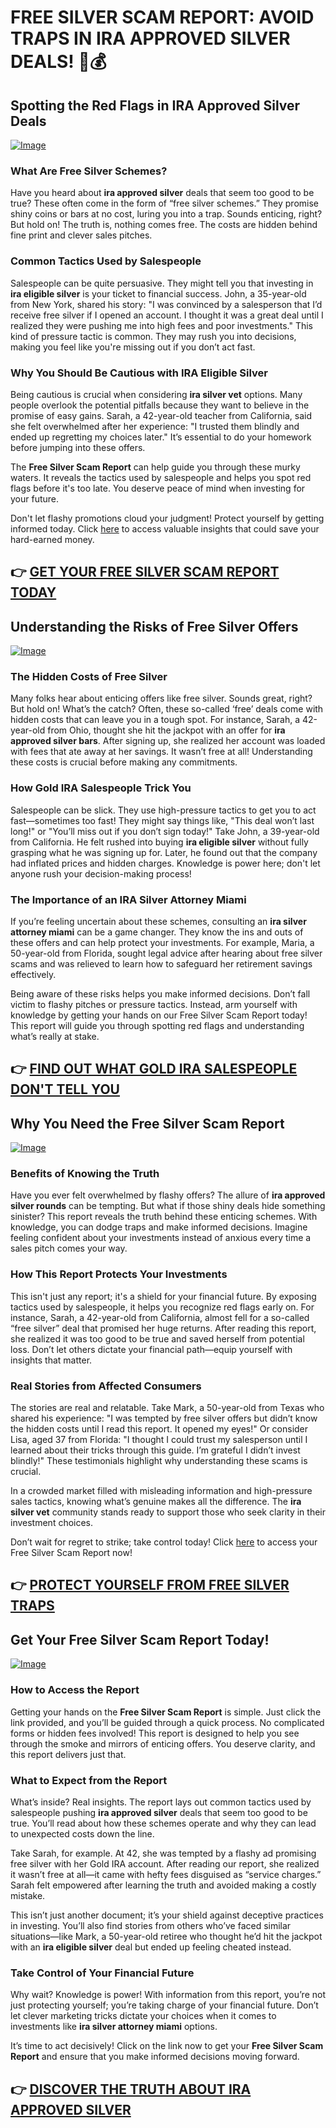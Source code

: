 # FREE SILVER SCAM REPORT: AVOID TRAPS IN IRA APPROVED SILVER DEALS! 🚫💰

## Spotting the Red Flags in IRA Approved Silver Deals

[![Image](https://apmaffiliates.com/creatives/BG-336x280.jpg)](https://gchaffi.com/MlmuLcG5)

### What Are Free Silver Schemes?
Have you heard about **ira approved silver** deals that seem too good to be true? These often come in the form of “free silver schemes.” They promise shiny coins or bars at no cost, luring you into a trap. Sounds enticing, right? But hold on! The truth is, nothing comes free. The costs are hidden behind fine print and clever sales pitches.

### Common Tactics Used by Salespeople
Salespeople can be quite persuasive. They might tell you that investing in **ira eligible silver** is your ticket to financial success. John, a 35-year-old from New York, shared his story: "I was convinced by a salesperson that I’d receive free silver if I opened an account. I thought it was a great deal until I realized they were pushing me into high fees and poor investments." This kind of pressure tactic is common. They may rush you into decisions, making you feel like you're missing out if you don’t act fast.

### Why You Should Be Cautious with IRA Eligible Silver
Being cautious is crucial when considering **ira silver vet** options. Many people overlook the potential pitfalls because they want to believe in the promise of easy gains. Sarah, a 42-year-old teacher from California, said she felt overwhelmed after her experience: "I trusted them blindly and ended up regretting my choices later." It’s essential to do your homework before jumping into these offers.

The **Free Silver Scam Report** can help guide you through these murky waters. It reveals the tactics used by salespeople and helps you spot red flags before it's too late. You deserve peace of mind when investing for your future.

Don't let flashy promotions cloud your judgment! Protect yourself by getting informed today. Click [here](https://gchaffi.com/MlmuLcG5) to access valuable insights that could save your hard-earned money.



## 👉 [GET YOUR FREE SILVER SCAM REPORT TODAY](https://gchaffi.com/MlmuLcG5)

## Understanding the Risks of Free Silver Offers

[![Image](https://apmaffiliates.com/creatives/BG-300x50.jpg)](https://gchaffi.com/MlmuLcG5)

### The Hidden Costs of Free Silver  
Many folks hear about enticing offers like free silver. Sounds great, right? But hold on! What’s the catch? Often, these so-called ‘free’ deals come with hidden costs that can leave you in a tough spot. For instance, Sarah, a 42-year-old from Ohio, thought she hit the jackpot with an offer for **ira approved silver bars**. After signing up, she realized her account was loaded with fees that ate away at her savings. It wasn’t free at all! Understanding these costs is crucial before making any commitments.

### How Gold IRA Salespeople Trick You  
Salespeople can be slick. They use high-pressure tactics to get you to act fast—sometimes too fast! They might say things like, "This deal won’t last long!" or "You’ll miss out if you don’t sign today!" Take John, a 39-year-old from California. He felt rushed into buying **ira eligible silver** without fully grasping what he was signing up for. Later, he found out that the company had inflated prices and hidden charges. Knowledge is power here; don't let anyone rush your decision-making process!

### The Importance of an IRA Silver Attorney Miami  
If you’re feeling uncertain about these schemes, consulting an **ira silver attorney miami** can be a game changer. They know the ins and outs of these offers and can help protect your investments. For example, Maria, a 50-year-old from Florida, sought legal advice after hearing about free silver scams and was relieved to learn how to safeguard her retirement savings effectively.

Being aware of these risks helps you make informed decisions. Don’t fall victim to flashy pitches or pressure tactics. Instead, arm yourself with knowledge by getting your hands on our Free Silver Scam Report today! This report will guide you through spotting red flags and understanding what’s really at stake.



## 👉 [FIND OUT WHAT GOLD IRA SALESPEOPLE DON'T TELL YOU](https://gchaffi.com/MlmuLcG5)

## Why You Need the Free Silver Scam Report

[![Image](https://apmaffiliates.com/creatives/BG-300x250.jpg)](https://gchaffi.com/MlmuLcG5)

### Benefits of Knowing the Truth  
Have you ever felt overwhelmed by flashy offers? The allure of **ira approved silver rounds** can be tempting. But what if those shiny deals hide something sinister? This report reveals the truth behind these enticing schemes. With knowledge, you can dodge traps and make informed decisions. Imagine feeling confident about your investments instead of anxious every time a sales pitch comes your way.

### How This Report Protects Your Investments  
This isn't just any report; it's a shield for your financial future. By exposing tactics used by salespeople, it helps you recognize red flags early on. For instance, Sarah, a 42-year-old from California, almost fell for a so-called “free silver” deal that promised her huge returns. After reading this report, she realized it was too good to be true and saved herself from potential loss. Don’t let others dictate your financial path—equip yourself with insights that matter.

### Real Stories from Affected Consumers  
The stories are real and relatable. Take Mark, a 50-year-old from Texas who shared his experience: "I was tempted by free silver offers but didn’t know the hidden costs until I read this report. It opened my eyes!" Or consider Lisa, aged 37 from Florida: "I thought I could trust my salesperson until I learned about their tricks through this guide. I’m grateful I didn’t invest blindly!" These testimonials highlight why understanding these scams is crucial.

In a crowded market filled with misleading information and high-pressure sales tactics, knowing what’s genuine makes all the difference. The **ira silver vet** community stands ready to support those who seek clarity in their investment choices.

Don’t wait for regret to strike; take control today! Click [here](https://gchaffi.com/MlmuLcG5) to access your Free Silver Scam Report now!



## 👉 [PROTECT YOURSELF FROM FREE SILVER TRAPS](https://gchaffi.com/MlmuLcG5)

## Get Your Free Silver Scam Report Today!

[![Image](https://apmaffiliates.com/creatives/WH-336x280.jpg)](https://gchaffi.com/MlmuLcG5)

### How to Access the Report
Getting your hands on the **Free Silver Scam Report** is simple. Just click the link provided, and you’ll be guided through a quick process. No complicated forms or hidden fees involved! This report is designed to help you see through the smoke and mirrors of enticing offers. You deserve clarity, and this report delivers just that.

### What to Expect from the Report
What’s inside? Real insights. The report lays out common tactics used by salespeople pushing **ira approved silver** deals that seem too good to be true. You’ll read about how these schemes operate and why they can lead to unexpected costs down the line. 

Take Sarah, for example. At 42, she was tempted by a flashy ad promising free silver with her Gold IRA account. After reading our report, she realized it wasn’t free at all—it came with hefty fees disguised as “service charges.” Sarah felt empowered after learning the truth and avoided making a costly mistake.

This isn’t just another document; it’s your shield against deceptive practices in investing. You’ll also find stories from others who’ve faced similar situations—like Mark, a 50-year-old retiree who thought he’d hit the jackpot with an **ira eligible silver** deal but ended up feeling cheated instead.

### Take Control of Your Financial Future  
Why wait? Knowledge is power! With information from this report, you’re not just protecting yourself; you’re taking charge of your financial future. Don’t let clever marketing tricks dictate your choices when it comes to investments like **ira silver attorney miami** options.

It’s time to act decisively! Click on the link now to get your **Free Silver Scam Report** and ensure that you make informed decisions moving forward.



## 👉 [DISCOVER THE TRUTH ABOUT IRA APPROVED SILVER](https://gchaffi.com/MlmuLcG5)